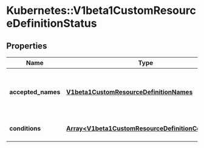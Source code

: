 # Kubernetes::V1beta1CustomResourceDefinitionStatus

## Properties
Name | Type | Description | Notes
------------ | ------------- | ------------- | -------------
**accepted_names** | [**V1beta1CustomResourceDefinitionNames**](V1beta1CustomResourceDefinitionNames.md) | AcceptedNames are the names that are actually being used to serve discovery They may be different than the names in spec. | 
**conditions** | [**Array&lt;V1beta1CustomResourceDefinitionCondition&gt;**](V1beta1CustomResourceDefinitionCondition.md) | Conditions indicate state for particular aspects of a CustomResourceDefinition | 



